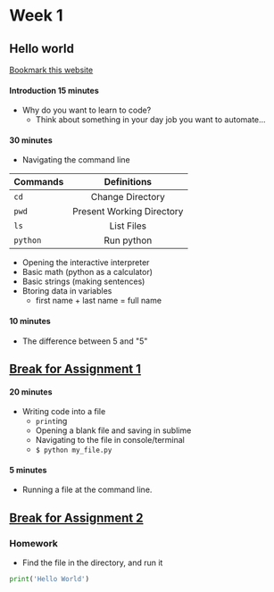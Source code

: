 # Week 1

## Hello world

[Bookmark this website](http://learnpythonthehardway.org/book/)

#### Introduction 15 minutes

* Why do you want to learn to code?
	* Think about something in your day job you want to automate...

#### 30 minutes

* Navigating the command line

Commands | Definitions
--- | :-------------------------:
`cd` | Change Directory
`pwd` | Present Working Directory
`ls` | List Files
`python` | Run python

* Opening the interactive interpreter
* Basic math (python as a calculator)
* Basic strings (making sentences)
* Btoring data in variables
	* first name + last name = full name

#### 10 minutes

* The difference between 5 and "5"


## [Break for Assignment 1](exercises/week1/assignment_1_1.md)

#### 20 minutes

* Writing code into a file
	* `print`ing
	* Opening a blank file and saving in sublime
	* Navigating to the file in console/terminal
	* `$ python my_file.py`

#### 5 minutes
* Running a file at the command line.

## [Break for Assignment 2](exercises/week1/assignment_1_2.md)

### Homework

* Find the file in the directory, and run it

```python
print('Hello World')
```
